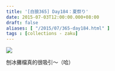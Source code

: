 ```yaml
---
title: '[白狼365] Day184：夏祭り'
date: 2015-07-03T12:00:00.000+08:00
draft: false
aliases: [ "/2015/07/365-day184.html" ]
tags : [collections - zaku]
---
```


![](/images/zaku184.jpg)

刨冰攤檔真的很吸引～（哈）
